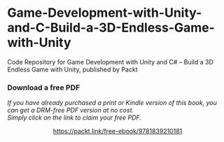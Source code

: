 # Game-Development-with-Unity-and-C-Build-a-3D-Endless-Game-with-Unity
Code Repository for Game Development with Unity and C# – Build a 3D Endless Game with Unity, published by Packt
### Download a free PDF

 <i>If you have already purchased a print or Kindle version of this book, you can get a DRM-free PDF version at no cost.<br>Simply click on the link to claim your free PDF.</i>
<p align="center"> <a href="https://packt.link/free-ebook/9781839210181">https://packt.link/free-ebook/9781839210181 </a> </p>
